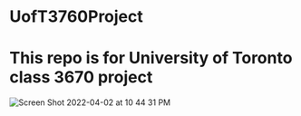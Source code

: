 # UofT3760Project

# This repo is for University of Toronto class 3670 project
![Screen Shot 2022-04-02 at 10 44 31 PM](https://user-images.githubusercontent.com/44041114/161408921-fa15f4c6-b632-4847-ba8c-34c37ea34cd7.png)
